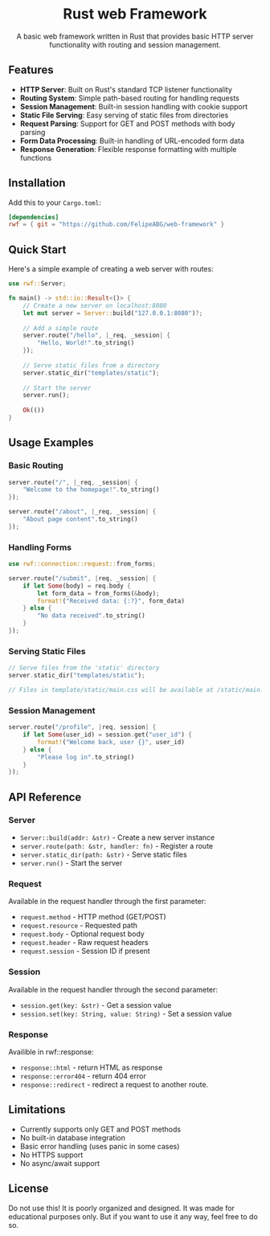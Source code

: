 <h1 align="center">Rust web Framework</h1>

<p align="center">A basic web framework written in Rust that provides basic HTTP server functionality with routing and session management.</p>

## Features

- **HTTP Server**: Built on Rust's standard TCP listener functionality
- **Routing System**: Simple path-based routing for handling requests
- **Session Management**: Built-in session handling with cookie support
- **Static File Serving**: Easy serving of static files from directories
- **Request Parsing**: Support for GET and POST methods with body parsing
- **Form Data Processing**: Built-in handling of URL-encoded form data
- **Response Generation**: Flexible response formatting with multiple functions

## Installation

Add this to your `Cargo.toml`:

```toml
[dependencies]
rwf = { git = "https://github.com/FelipeABG/web-framework" }
```

## Quick Start

Here's a simple example of creating a web server with routes:

```rust
use rwf::Server;

fn main() -> std::io::Result<()> {
    // Create a new server on localhost:8080
    let mut server = Server::build("127.0.0.1:8080")?;
    
    // Add a simple route
    server.route("/hello", |_req, _session| {
        "Hello, World!".to_string()
    });
    
    // Serve static files from a directory
    server.static_dir("templates/static");
    
    // Start the server
    server.run();
    
    Ok(())
}
```

## Usage Examples

### Basic Routing

```rust
server.route("/", |_req, _session| {
    "Welcome to the homepage!".to_string()
});

server.route("/about", |_req, _session| {
    "About page content".to_string()
});
```

### Handling Forms

```rust
use rwf::connection::request::from_forms;

server.route("/submit", |req, _session| {
    if let Some(body) = req.body {
        let form_data = from_forms(&body);
        format!("Received data: {:?}", form_data)
    } else {
        "No data received".to_string()
    }
});
```

### Serving Static Files

```rust
// Serve files from the 'static' directory
server.static_dir("templates/static");

// Files in template/static/main.css will be available at /static/main.css
```

### Session Management

```rust
server.route("/profile", |req, session| {
    if let Some(user_id) = session.get("user_id") {
        format!("Welcome back, user {}", user_id)
    } else {
        "Please log in".to_string()
    }
});
```

## API Reference

### Server

- `Server::build(addr: &str)` - Create a new server instance
- `server.route(path: &str, handler: fn)` - Register a route
- `server.static_dir(path: &str)` - Serve static files
- `server.run()` - Start the server

### Request

Available in the request handler through the first parameter:
- `request.method` - HTTP method (GET/POST)
- `request.resource` - Requested path
- `request.body` - Optional request body
- `request.header` - Raw request headers
- `request.session` - Session ID if present

### Session

Available in the request handler through the second parameter:
- `session.get(key: &str)` - Get a session value
- `session.set(key: String, value: String)` - Set a session value


### Response

Availible in rwf::response:
- `response::html` - return HTML as response
- `response::error404` - return 404 error
- `response::redirect` - redirect a request to another route.

## Limitations

- Currently supports only GET and POST methods
- No built-in database integration
- Basic error handling (uses panic in some cases)
- No HTTPS support
- No async/await support

## License 

Do not use this! It is poorly organized and designed. It was made for educational purposes only.
But if you want to use it any way, feel free to do so.
